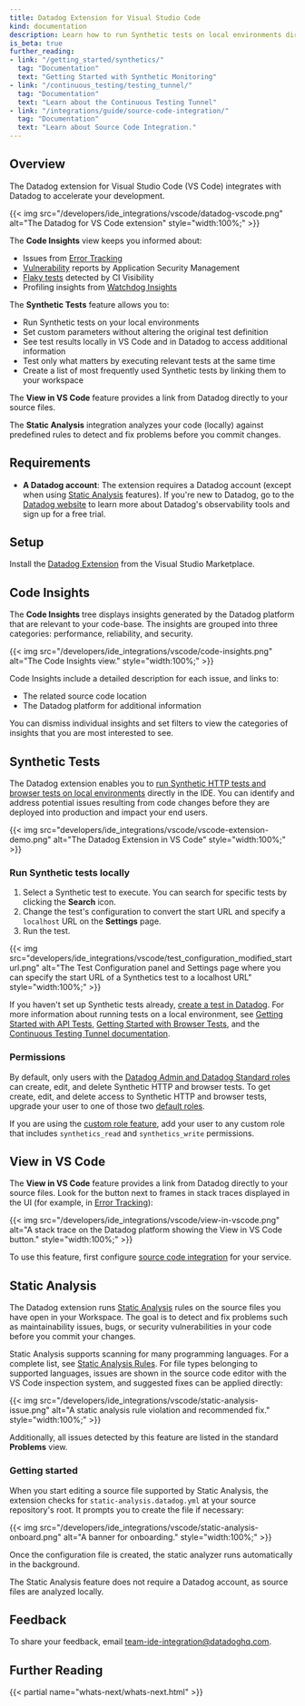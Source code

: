 ```yaml
---
title: Datadog Extension for Visual Studio Code
kind: documentation
description: Learn how to run Synthetic tests on local environments directly in VS Code.
is_beta: true
further_reading:
- link: "/getting_started/synthetics/"
  tag: "Documentation"
  text: "Getting Started with Synthetic Monitoring"
- link: "/continuous_testing/testing_tunnel/"
  tag: "Documentation"
  text: "Learn about the Continuous Testing Tunnel"
- link: "/integrations/guide/source-code-integration/"
  tag: "Documentation"
  text: "Learn about Source Code Integration."
---
```


## Overview

The Datadog extension for Visual Studio Code (VS Code) integrates with Datadog to accelerate your development.

{{< img src="/developers/ide_integrations/vscode/datadog-vscode.png" alt="The Datadog for VS Code extension" style="width:100%;" >}}

The **Code Insights** view keeps you informed about:
- Issues from [Error Tracking][10]
- [Vulnerability][11] reports by Application Security Management
- [Flaky tests][12] detected by CI Visibility
- Profiling insights from [Watchdog Insights][13]

The **Synthetic Tests** feature allows you to:
- Run Synthetic tests on your local environments
- Set custom parameters without altering the original test definition
- See test results locally in VS Code and in Datadog to access additional information
- Test only what matters by executing relevant tests at the same time
- Create a list of most frequently used Synthetic tests by linking them to your workspace

The **View in VS Code** feature provides a link from Datadog directly to your source files. 

The **Static Analysis** integration analyzes your code (locally) against predefined rules to detect and fix problems before you commit changes.

## Requirements

- **A Datadog account**: The extension requires a Datadog account (except when using [Static Analysis][14] features). If you're new to Datadog, go to the [Datadog website][2] to learn more about Datadog's observability tools and sign up for a free trial.

## Setup

Install the [Datadog Extension][6] from the Visual Studio Marketplace.

## Code Insights
The **Code Insights** tree displays insights generated by the Datadog platform that are relevant to your code-base. The insights are grouped into three categories: performance, reliability, and security.

{{< img src="/developers/ide_integrations/vscode/code-insights.png" alt="The Code Insights view." style="width:100%;" >}}

Code Insights include a detailed description for each issue, and links to:
- The related source code location
- The Datadog platform for additional information

You can dismiss individual insights and set filters to view the categories of insights that you are most interested to see.

## Synthetic Tests
The Datadog extension enables you to [run Synthetic HTTP tests and browser tests on local environments][1] directly in the IDE. You can identify and address potential issues resulting from code changes before they are deployed into production and impact your end users.

{{< img src="developers/ide_integrations/vscode/vscode-extension-demo.png" alt="The Datadog Extension in VS Code" style="width:100%;" >}}

### Run Synthetic tests locally

1. Select a Synthetic test to execute. You can search for specific tests by clicking the **Search** icon.
2. Change the test's configuration to convert the start URL and specify a `localhost` URL on the **Settings** page.
3. Run the test.

{{< img src="developers/ide_integrations/vscode/test_configuration_modified_starturl.png" alt="The Test Configuration panel and Settings page where you can specify the start URL of a Synthetics test to a localhost URL" style="width:100%;" >}}

If you haven't set up Synthetic tests already, [create a test in Datadog][3]. For more information about running tests on a local environment, see [Getting Started with API Tests][4], [Getting Started with Browser Tests][5], and the [Continuous Testing Tunnel documentation][1].

### Permissions

By default, only users with the [Datadog Admin and Datadog Standard roles][7] can create, edit, and delete Synthetic HTTP and browser tests. To get create, edit, and delete access to Synthetic HTTP and browser tests, upgrade your user to one of those two [default roles][7].

If you are using the [custom role feature][8], add your user to any custom role that includes `synthetics_read` and `synthetics_write` permissions.

## View in VS Code

The **View in VS Code** feature provides a link from Datadog directly to your source files. Look for the button next to frames in stack traces displayed in the UI (for example, in [Error Tracking][10]):

{{< img src="/developers/ide_integrations/vscode/view-in-vscode.png" alt="A stack trace on the Datadog platform showing the View in VS Code button." style="width:100%;" >}}

<div class="alert alert-info">To use this feature, first configure <a href="/integrations/guide/source-code-integration/">source code integration</a> for your service.</div>

## Static Analysis
The Datadog extension runs [Static Analysis][14] rules on the source files you have open in your Workspace. The goal is to detect and fix problems such as maintainability issues, bugs, or security vulnerabilities in your code before you commit your changes. 

Static Analysis supports scanning for many programming languages. For a complete list, see [Static Analysis Rules][15]. For file types belonging to supported languages, issues are shown in the source code editor with the VS Code inspection system, and suggested fixes can be applied directly:

{{< img src="/developers/ide_integrations/vscode/static-analysis-issue.png" alt="A static analysis rule violation and recommended fix." style="width:100%;" >}}

Additionally, all issues detected by this feature are listed in the standard **Problems** view.

### Getting started
When you start editing a source file supported by Static Analysis, the extension checks for `static-analysis.datadog.yml` at your source repository's root. It prompts you to create the file if necessary:

{{< img src="/developers/ide_integrations/vscode/static-analysis-onboard.png" alt="A banner for onboarding." style="width:100%;" >}}

Once the configuration file is created, the static analyzer runs automatically in the background.

<div class="alert alert-info">The Static Analysis feature does not require a Datadog account, as source files are analyzed locally.</div>

## Feedback

To share your feedback, email [team-ide-integration@datadoghq.com][9].

## Further Reading

{{< partial name="whats-next/whats-next.html" >}}

[1]: /continuous_testing/testing_tunnel/
[2]: https://www.datadoghq.com/
[3]: https://app.datadoghq.com/synthetics/create
[4]: /getting_started/synthetics/api_test
[5]: /getting_started/synthetics/browser_test
[6]: https://marketplace.visualstudio.com/items?itemName=Datadog.datadog-vscode
[7]: /account_management/rbac/?tab=datadogapplication#datadog-default-roles
[8]: /account_management/rbac/?tab=datadogapplication#custom-roles
[9]: mailto:team-ide-integration@datadoghq.com
[10]: /tracing/error_tracking/
[11]: /security/application_security/vulnerability_management/
[12]: /continuous_integration/guides/flaky_test_management/
[13]: /watchdog/insights
[14]: /continuous_integration/static_analysis/?tab=githubactions
[15]: /continuous_integration/static_analysis/rules/
